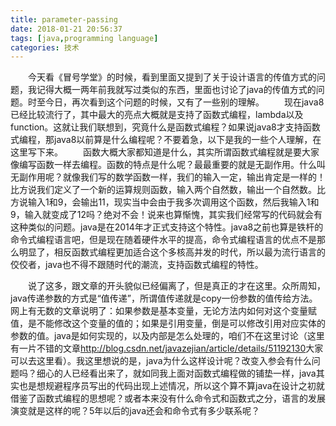 ```yaml
---
title: parameter-passing
date: 2018-01-21 20:56:37
tags: [java,programming language]
categories: 技术
---
```

&emsp;&emsp;今天看《冒号学堂》的时候，看到里面又提到了关于设计语言的传值方式的问题，我记得大概一两年前我就写过类似的东西，里面也讨论了java的传值方式的问题。时至今日，再次看到这个问题的时候，又有了一些别的理解。
&emsp;&emsp;现在java8已经比较流行了，其中最大的亮点大概就是支持了函数式编程，lambda以及function。这就让我们联想到，究竟什么是函数式编程？如果说java8才支持函数式编程，那java8以前算是什么编程呢？不要着急，以下是我的一些个人理解，在这里写下来。
&emsp;&emsp;函数大概大家都知道是什么，其实所谓函数式编程就是要大家像编写函数一样去编程。函数的特点是什么呢？最最重要的就是无副作用。什么叫无副作用呢？就像我们写的数学函数一样，我们的输入一定，输出肯定是一样的！比方说我们定义了一个新的运算规则函数，输入两个自然数，输出一个自然数。比方说输入1和9，会输出11，现实当中会由于我多次调用这个函数，然后我输入1和9，输入就变成了12吗？绝对不会！说来也算惭愧，其实我们经常写的代码就会有这种类似的问题。java是在2014年才正式支持这个特性。java8之前也算是铁杆的命令式编程语言吧，但是现在随着硬件水平的提高，命令式编程语言的优点不是那么明显了，相反函数式编程更加适合这个多核高并发的时代，所以最为流行语言的佼佼者，java也不得不跟随时代的潮流，支持函数式编程的特性。
<!-- more -->
&emsp;&emsp;说了这多，跟文章的开头貌似已经偏离了，但是真正的才在这里。众所周知，java传递参数的方式是“值传递”，所谓值传递就是copy一份参数的值传给方法。网上有无数的文章说明了：如果参数是基本变量，无论方法内如何对这个变量赋值，是不能修改这个变量的值的；如果是引用变量，倒是可以修改引用对应实体的参数的值。java是如何实现的，以及内部是怎么处理的，咱们不在这里讨论（这里有一片不错的文章<http://blog.csdn.net/javazejian/article/details/51192130>大家可以去这里看）。我这里想说的是，java为什么这样设计呢？改变入参会有什么问题吗？细心的人已经看出来了，就如同我上面对函数式编程做的铺垫一样，java其实也是想规避程序员写出的代码出现上述情况，所以这个算不算java在设计之初就借鉴了函数式编程的思想呢？或者本来没有什么命令式和函数式之分，语言的发展演变就是这样的呢？5年以后的java还会和命令式有多少联系呢？